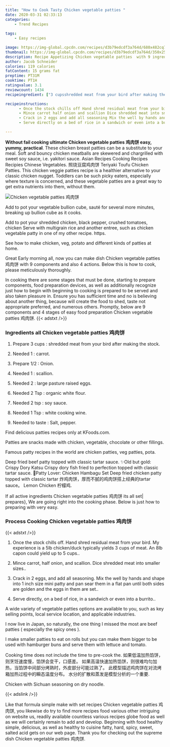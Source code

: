 ```yaml
---
title: "How to Cook Tasty Chicken vegetable patties "
date: 2020-03-31 02:33:13
categories:
    - Trend Recipes
    
tags:
    - Easy recipes

image: https://img-global.cpcdn.com/recipes/d3b79edcdf3a764d/680x482cq70/chicken-vegetable-patties-鸡肉饼-recipe-main-photo.jpg
thumbnail: https://img-global.cpcdn.com/recipes/d3b79edcdf3a764d/350x250cq70/chicken-vegetable-patties-鸡肉饼-recipe-main-photo.jpg
description: Recipe Appetizing Chicken vegetable patties  with 9 ingredients and 4 stages of easy cooking.
author: Jacob Schneider
calories: 119 calories
fatContent: 15 grams fat
preptime: PT31M
cooktime: PT1H
ratingvalue: 3.1
reviewcount: 1434
recipeingredient: ["3 cupsshredded meat from your bird after making the stock", "1carrot", "1/2Onion", "1scallion", "2large pasture raised eggs", "2 Tsporganic white flour", "2 tspsoy sauce", "1 Tspwhite cooking wine", "to tasteSalt pepper"]

recipeinstructions: 
      - Once the stock chills off Hand shred residual meat from your bird My experience is a 5lb chickenduck typically yields 3 cups of meat An 8lb capon could yield up to 5 cups 
      - Mince carrot half onion and scallion Dice shredded meat into smaller sizes 
      - Crack in 2 eggs and add all seasoning Mix the well by hands and shape into 1 inch size mini patty and pan sear them in a flat pan until both sides are golden and the eggs in them are set 
      - Serve directly on a bed of rice in a sandwich or even into a burrito

---
```




**Without fail cooking ultimate Chicken vegetable patties 鸡肉饼 easy, yummy, practical**. These chicken breast patties can be a substitute to your meal. Soft and bouncy chicken meatballs are skewered and chargrilled with sweet soy sauce, i.e. yakitori sauce. Asian Recipes Cooking Recipes Recipies Chinese Vegetables. 照烧豆腐鸡肉饼 Teriyaki Toufu Chicken Patties. This chicken veggie patties recipe is a healthier alternative to your classic chicken nugget. Toddlers can be such picky eaters, especially where texture is concerned, and these vegetable patties are a great way to get extra nutrients into them, without them.


![Chicken vegetable patties 鸡肉饼](https://img-global.cpcdn.com/recipes/d3b79edcdf3a764d/680x482cq70/chicken-vegetable-patties-鸡肉饼-recipe-main-photo.jpg "Chicken vegetable patties 鸡肉饼")



Add to pot your vegetable bullion cube, sauté for several more minutes, breaking up bullion cube as it cooks.

Add to pot your shredded chicken, black pepper, crushed tomatoes, chicken Serve with multigrain rice and another entree, such as chicken vegetable patty in one of my other recipe. https.

See how to make chicken, veg, potato and different kinds of patties at home.


Great Early morning all, now you can make dish Chicken vegetable patties 鸡肉饼 with 9 components and also 4 actions. Below this is how to cook, please meticulously thoroughly.

In cooking there are some stages that must be done, starting to prepare components, food preparation devices, as well as additionally recognize just how to begin with beginning to cooking is prepared to be served and also taken pleasure in. Ensure you has sufficient time and no is believing about another thing, because will create the food to shed, taste not appropriate preferred, and numerous others. Promptly, below are 9 components and 4 stages of easy food preparation Chicken vegetable patties 鸡肉饼.
{{< adstxt />}}

### Ingredients all Chicken vegetable patties 鸡肉饼


1. Prepare 3 cups : shredded meat from your bird after making the stock.

1. Needed 1 : carrot.

1. Prepare 1/2 : Onion.

1. Needed 1 : scallion.

1. Needed 2 : large pasture raised eggs.

1. Needed 2 Tsp : organic white flour.

1. Needed 2 tsp : soy sauce.

1. Needed 1 Tsp : white cooking wine.

1. Needed to taste : Salt, pepper.


Find delicious patties recipes only at KFoods.com.

Patties are snacks made with chicken, vegetable, chocolate or other fillings.

Famous patty recipes in the world are chicken patties, veg patties, pota.

Deep fried beef patty topped with classic tartar sauce. ✨Old but gold: Crispy Dory Katsu Crispy dory fish fried to perfection topped with classic tartar sauce. 🌟Patty Lover: Chicken Hambagu Set Deep fried chicken patty topped with classic tartar 炸鸡肉饼，厚而不腻的鸡肉饼搭上经典的tartar sauce。 Lemon Chicken 柠檬鸡.


If all active ingredients Chicken vegetable patties 鸡肉饼 its all set| prepares}, We are going right into the cooking phase. Below is just how to preparing with very easy.

### Process Cooking Chicken vegetable patties 鸡肉饼

{{< adstxt />}}


1. Once the stock chills off. Hand shred residual meat from your bird. My experience is a 5lb chicken/duck typically yields 3 cups of meat. An 8lb capon could yield up to 5 cups..



1. Mince carrot, half onion, and scallion. Dice shredded meat into smaller sizes..



1. Crack in 2 eggs, and add all seasoning. Mix the well by hands and shape into 1 inch size mini patty and pan sear them in a flat pan until both sides are golden and the eggs in them are set..



1. Serve directly, on a bed of rice, in a sandwich or even into a burrito..




A wide variety of vegetable patties options are available to you, such as key selling points, local service location, and applicable industries.

I now live in Japan, so naturally, the one thing I missed the most are beef patties ( especially the spicy ones ).

I make smaller patties to eat on rolls but you can make them bigger to be used with hamburger buns and serve them with lettuce and tomato.

Cooking time does not include the time to pre-cook the. 如果低温加热馅饼，则烹饪速度慢，馅饼会变干，口感差。 如果高温快速加热馅饼，则很难均匀加热，当馅饼中间部分烤熟时，外皮部分可能过熟了。 此模型描述鸡肉饼在对流烤箱加热过程中的瞬态温度分布。 水分的扩散和蒸发是模型分析的一个重要.

Chicken with Sichuan seasoning on dry noodle.


{{< adslink />}}

Like that formula simple make with set recipes Chicken vegetable patties 鸡肉饼, you likewise do try to find more recipes food various other intriguing on website us, readily available countless various recipes globe food as well as we will certainly remain to add and develop. Beginning with food healthy simple, delicious, as well as healthy to cuisine fatty, hard, spicy, sweet, salted acid gets on our web page. Thank you for checking out the supreme dish Chicken vegetable patties 鸡肉饼.
